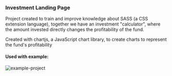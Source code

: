 ### Investment Landing Page

Project created to train and improve knowledge about SASS (a CSS extension language), together we have an investment "calculator", where the amount invested directly changes the profitability of the fund.

Created with chartjs, a JavaScript chart library, to create charts to represent the fund's profitability

#### Used with example:

<img src="https://landingi.com/wp-content/uploads/2022/12/survey-sparrow-960x436.webp" alt="example-project">

